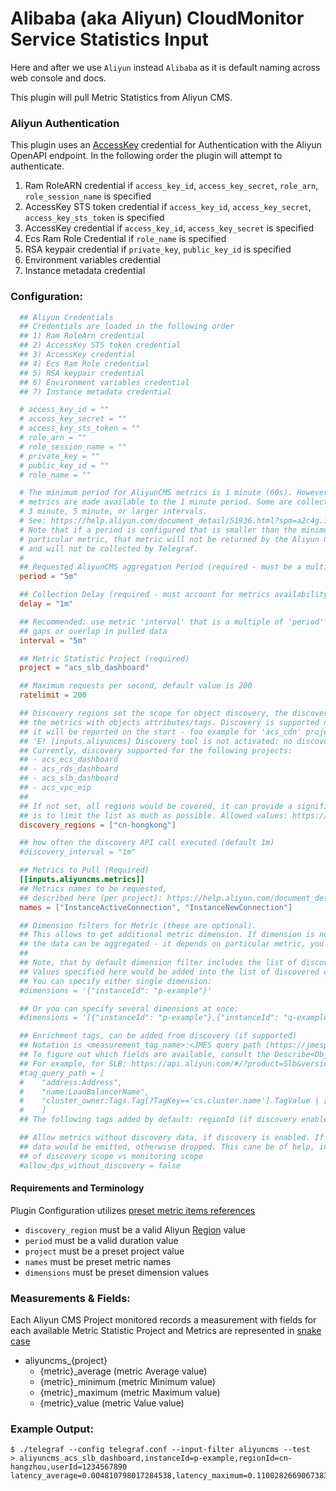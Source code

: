 # Alibaba (aka Aliyun) CloudMonitor Service Statistics Input

Here and after we use `Aliyun` instead `Alibaba` as it is default naming across web console and docs.

This plugin will pull Metric Statistics from Aliyun CMS.

### Aliyun Authentication

This plugin uses an [AccessKey](https://www.alibabacloud.com/help/doc-detail/53045.htm?spm=a2c63.p38356.b99.127.5cba21fdt5MJKr&parentId=28572) credential for Authentication with the Aliyun OpenAPI endpoint.
In the following order the plugin will attempt to authenticate.

1. Ram RoleARN credential if `access_key_id`, `access_key_secret`, `role_arn`, `role_session_name` is specified
2. AccessKey STS token credential if `access_key_id`, `access_key_secret`, `access_key_sts_token` is specified
3. AccessKey credential if `access_key_id`, `access_key_secret` is specified
4. Ecs Ram Role Credential if `role_name` is specified
5. RSA keypair credential if `private_key`, `public_key_id` is specified
6. Environment variables credential
7. Instance metadata credential

### Configuration:

```toml
  ## Aliyun Credentials
  ## Credentials are loaded in the following order
  ## 1) Ram RoleArn credential
  ## 2) AccessKey STS token credential
  ## 3) AccessKey credential
  ## 4) Ecs Ram Role credential
  ## 5) RSA keypair credential
  ## 6) Environment variables credential
  ## 7) Instance metadata credential

  # access_key_id = ""
  # access_key_secret = ""
  # access_key_sts_token = ""
  # role_arn = ""
  # role_session_name = ""
  # private_key = ""
  # public_key_id = ""
  # role_name = ""

  # The minimum period for AliyunCMS metrics is 1 minute (60s). However not all
  # metrics are made available to the 1 minute period. Some are collected at
  # 3 minute, 5 minute, or larger intervals.
  # See: https://help.aliyun.com/document_detail/51936.html?spm=a2c4g.11186623.2.18.2bc1750eeOw1Pv
  # Note that if a period is configured that is smaller than the minimum for a
  # particular metric, that metric will not be returned by the Aliyun OpenAPI
  # and will not be collected by Telegraf.
  #
  ## Requested AliyunCMS aggregation Period (required - must be a multiple of 60s)
  period = "5m"

  ## Collection Delay (required - must account for metrics availability via AliyunCMS API)
  delay = "1m"

  ## Recommended: use metric 'interval' that is a multiple of 'period' to avoid
  ## gaps or overlap in pulled data
  interval = "5m"

  ## Metric Statistic Project (required)
  project = "acs_slb_dashboard"

  ## Maximum requests per second, default value is 200
  ratelimit = 200

  ## Discovery regions set the scope for object discovery, the discovered info can be used to enrich
  ## the metrics with objects attributes/tags. Discovery is supported not for all projects (if not supported, then
  ## it will be reported on the start - foo example for 'acs_cdn' project:
  ## 'E! [inputs.aliyuncms] Discovery tool is not activated: no discovery support for project "acs_cdn"' )
  ## Currently, discovery supported for the following projects:
  ## - acs_ecs_dashboard
  ## - acs_rds_dashboard
  ## - acs_slb_dashboard
  ## - acs_vpc_eip
  ##
  ## If not set, all regions would be covered, it can provide a significant load on API, so the recommendation here
  ## is to limit the list as much as possible. Allowed values: https://www.alibabacloud.com/help/zh/doc-detail/40654.htm
  discovery_regions = ["cn-hongkong"]

  ## how often the discovery API call executed (default 1m)
  #discovery_interval = "1m"

  ## Metrics to Pull (Required)
  [[inputs.aliyuncms.metrics]]
  ## Metrics names to be requested,
  ## described here (per project): https://help.aliyun.com/document_detail/28619.html?spm=a2c4g.11186623.6.690.1938ad41wg8QSq
  names = ["InstanceActiveConnection", "InstanceNewConnection"]

  ## Dimension filters for Metric (these are optional).
  ## This allows to get additional metric dimension. If dimension is not specified it can be returned or
  ## the data can be aggregated - it depends on particular metric, you can find details here: https://help.aliyun.com/document_detail/28619.html?spm=a2c4g.11186623.6.690.1938ad41wg8QSq
  ##
  ## Note, that by default dimension filter includes the list of discovered objects in scope (if discovery is enabled)
  ## Values specified here would be added into the list of discovered objects.
  ## You can specify either single dimension:
  #dimensions = '{"instanceId": "p-example"}'

  ## Or you can specify several dimensions at once:
  #dimensions = '[{"instanceId": "p-example"},{"instanceId": "q-example"}]'

  ## Enrichment tags, can be added from discovery (if supported)
  ## Notation is <measurement_tag_name>:<JMES query path (https://jmespath.org/tutorial.html)>
  ## To figure out which fields are available, consult the Describe<ObjectType> API per project.
  ## For example, for SLB: https://api.aliyun.com/#/?product=Slb&version=2014-05-15&api=DescribeLoadBalancers&params={}&tab=MOCK&lang=GO
  #tag_query_path = [
  #    "address:Address",
  #    "name:LoadBalancerName",
  #    "cluster_owner:Tags.Tag[?TagKey=='cs.cluster.name'].TagValue | [0]"
  #    ]
  ## The following tags added by default: regionId (if discovery enabled), userId, instanceId.

  ## Allow metrics without discovery data, if discovery is enabled. If set to true, then metric without discovery
  ## data would be emitted, otherwise dropped. This cane be of help, in case debugging dimension filters, or partial coverage
  ## of discovery scope vs monitoring scope
  #allow_dps_without_discovery = false
```

#### Requirements and Terminology

Plugin Configuration utilizes [preset metric items references](https://www.alibabacloud.com/help/doc-detail/28619.htm?spm=a2c63.p38356.a3.2.389f233d0kPJn0)

- `discovery_region` must be a valid Aliyun [Region](https://www.alibabacloud.com/help/doc-detail/40654.htm) value
- `period` must be a valid duration value
- `project` must be a preset project value
- `names` must be preset metric names
- `dimensions` must be preset dimension values

### Measurements & Fields:

Each Aliyun CMS Project monitored records a measurement with fields for each available Metric Statistic
Project and Metrics are represented in [snake case](https://en.wikipedia.org/wiki/Snake_case)

- aliyuncms\_{project}
  - {metric}\_average (metric Average value)
  - {metric}\_minimum (metric Minimum value)
  - {metric}\_maximum (metric Maximum value)
  - {metric}\_value (metric Value value)

### Example Output:

```
$ ./telegraf --config telegraf.conf --input-filter aliyuncms --test
> aliyuncms_acs_slb_dashboard,instanceId=p-example,regionId=cn-hangzhou,userId=1234567890 latency_average=0.004810798017284538,latency_maximum=0.1100282669067383,latency_minimum=0.0006084442138671875
```
